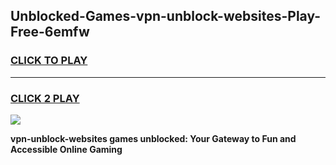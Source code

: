 
## Unblocked-Games-vpn-unblock-websites-Play-Free-6emfw
<h3>
<a href="https://premium76.site?title=vpn-unblock-websites&ref=20M">CLICK TO PLAY</a></h3>
<hr>

<h3>
<a href="https://premium76.site?title=vpn-unblock-websites&ref=20M">CLICK 2 PLAY</a>
  
</h3>

<a href="https://premium76.site?title=vpn-unblock-websites&ref=19M"><img src="https://clearcache.store/games.png"></a>


**vpn-unblock-websites games unblocked: Your Gateway to Fun and Accessible Online Gaming**
